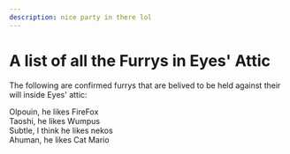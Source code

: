 ```yaml
---
description: nice party in there lol
---
```


# A list of all the Furrys in Eyes' Attic

The following are confirmed furrys that are belived to be held against their will inside Eyes' attic:

Olpouin, he likes FireFox   
Taoshi, he likes Wumpus  
Subtle, I think he likes nekos  
Ahuman, he likes Cat Mario









